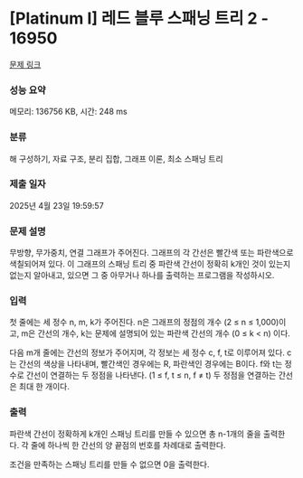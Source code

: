 # [Platinum I] 레드 블루 스패닝 트리 2 - 16950 

[문제 링크](https://www.acmicpc.net/problem/16950) 

### 성능 요약

메모리: 136756 KB, 시간: 248 ms

### 분류

해 구성하기, 자료 구조, 분리 집합, 그래프 이론, 최소 스패닝 트리

### 제출 일자

2025년 4월 23일 19:59:57

### 문제 설명

<p>무방향, 무가중치, 연결 그래프가 주어진다. 그래프의 각 간선은 빨간색 또는 파란색으로 색칠되어져 있다. 이 그래프의 스패닝 트리 중 파란색 간선이 정확히 k개인 것이 있는지 없는지 알아내고, 있으면 그 중 아무거나 하나를 출력하는 프로그램을 작성하시오.</p>

### 입력 

 <p>첫 줄에는 세 정수 n, m, k가 주어진다. n은 그래프의 정점의 개수 (2 ≤ n ≤ 1,000)이고, m은 간선의 개수, k는 문제에 설명되어 있는 파란색 간선의 개수 (0 ≤ k < n) 이다.</p>

<p>다음 m개 줄에는 간선의 정보가 주어지며, 각 정보는 세 정수 c, f, t로 이루어져 있다. c는 간선의 색상을 나타내며, 빨간색인 경우에는 R, 파란색인 경우에는 B이다. f와 t는 정수로 간선이 연결하는 두 정점을 나타낸다. (1 ≤ f, t ≤ n, f ≠ t) 두 정점을 연결하는 간선은 최대 한 개이다.</p>

### 출력 

 <p>파란색 간선이 정확하게 k개인 스패닝 트리를 만들 수 있으면 총 n-1개의 줄을 출력한다. 각 줄에 하나씩 한 간선의 양 끝점의 번호를 차례대로 출력한다.</p>

<p>조건을 만족하는 스패닝 트리를 만들 수 없으면 0을 출력한다.</p>

